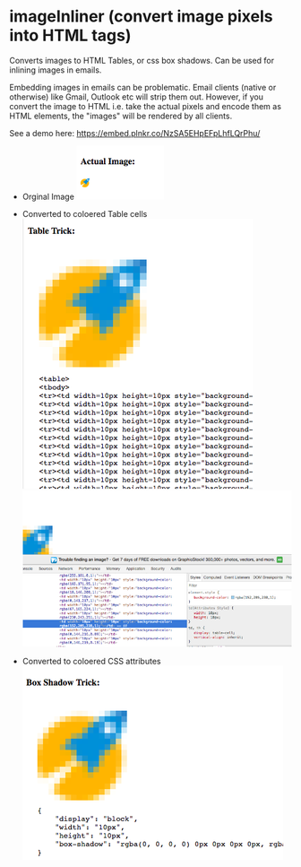 # imageInliner (convert image pixels into HTML tags) 
Converts images to HTML Tables, or css box shadows. Can be used for inlining images in emails.

Embedding images in emails can be problematic. Email clients (native or otherwise) like Gmail, Outlook etc will strip them out. 
However, if you convert the image to HTML i.e. take the actual pixels and encode them as HTML elements, the "images" will be rendered by all clients. 

See a demo here: https://embed.plnkr.co/NzSA5EHpEFpLhfLQrPhu/

* Orginal Image
![Screenshot](/screenshots/1.png)

* Converted to coloered Table cells
![as Table cells](/screenshots/3.png)
![as table cells](/screenshots/4.png)

* Converted to coloered CSS attributes 
![as CSS](/screenshots/2.png)

